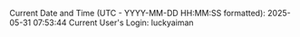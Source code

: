 Current Date and Time (UTC - YYYY-MM-DD HH:MM:SS formatted): 2025-05-31 07:53:44
Current User's Login: luckyaiman
